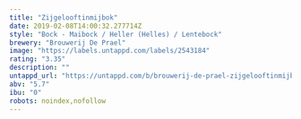 ```yaml
---
title: "Zijgelooftinmijbok"
date: 2019-02-08T14:00:32.277714Z
style: "Bock - Maibock / Heller (Helles) / Lentebock"
brewery: "Brouwerij De Prael"
image: "https://labels.untappd.com/labels/2543184"
rating: "3.35"
description: ""
untappd_url: "https://untappd.com/b/brouwerij-de-prael-zijgelooftinmijbok/2543184"
abv: "5.7"
ibu: "0"
robots: noindex,nofollow
---
```

